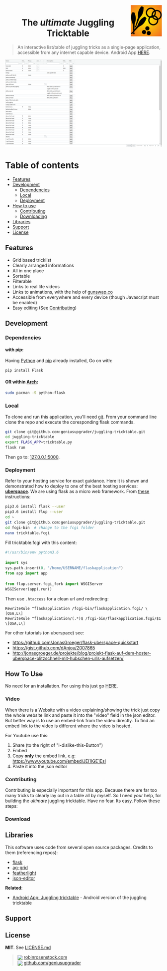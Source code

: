<a href="http://robinrosenstock.com/juggling/tricktable">
<img align="right" width="100" height="100" src="/static/logo.png">
</a>
<h1 align="center">The <i>ultimate</i> Juggling Tricktable</h1>

> An interactive list/table of juggling tricks as a single-page application, accessible from any internet capable device. Android App [HERE](http://www.fillmurray.com/100/100).



![](/static/overview.png)




# Table of contents

- [Features](#features)
- [Development](#development)
    - [Dependencies](#dependencies)
    - [Local](#local)
    - [Deployment](#deployment)
- [How to use](#how-to-use)
    - [Contributing](#contributing)
    - [Downloading](#downloading)
- [Libraries](#libraries)
- [Support](#support)
- [License](#license)





## Features

* Grid based tricklist
* Clearly arranged informations
* All in one place
* Sortable
* Filterable
* Links to real life videos
* Links to animations, with the help of [gunswap.co](http://gunswap.co)
* Accessible from everywhere and every device (though Javascript must be enabled)
* Easy editing (See [Contributing](#contributing))


## Development


### Dependencies

#### with pip:

Having [Python](https://www.python.org/) and [pip](https://pypi.org/project/pip/) already installed, Go on with:

```bash
pip install Flask

```

#### OR within [Arch](https://www.archlinux.org/):

```bash
sudo pacman -S python-flask
```

### Local


To clone and run this application, you'll need [git](https://git-scm.com). From your command line clone the repo and execute the coresponding flask commands.

```bash
git clone git@github.com:geniusupgrader/juggling-tricktable.git
cd juggling-tricktable
export FLASK_APP=tricktable.py
flask run
```

Then go to: [127.0.0.1:5000](http://127.0.0.1:5000).


### Deployment

Refer to your hosting service for exact guidance. Here it is shown and demonstrated how to deploy to one of the best hosting services: __[uberspace](https://uberspace.de/)__.
We are using flask as a micro web framework. From [these](https://blog.lucas-hild.de/flask-uberspace) instructions:


```bash
pip3.6 install flask --user
pip3.6 install flup --user
cd ~
git clone git@github.com:geniusupgrader/juggling-tricktable.git
cd fcgi-bin  # change to the fcgi folder
nano tricktable.fcgi
```
Fill tricktable.fcgi with this content:

```python
#!/usr/bin/env python3.6

import sys
sys.path.insert(0, "/home/USERNAME/flaskapplication")
from app import app

from flup.server.fcgi_fork import WSGIServer
WSGIServer(app).run()
```

Then use `.htaccess` for a clean url and redirecting:

```
RewriteRule ^flaskapplication /fcgi-bin/flaskapplication.fcgi/ \[QSA,L\]
RewriteRule ^flaskapplication/(.*)$ /fcgi-bin/flaskapplication.fcgi/$1 \[QSA,L\]
```




For other tutorials (on uberspace) see:

- https://github.com/JonasGroeger/flask-uberspace-quickstart
- https://gist.github.com/dAnjou/2007865
- http://jonasgroeger.de/projekte/blog/projekt-flask-auf-dem-hoster-uberspace-blitzschnell-mit-hubschen-urls-aufsetzen/




## How To Use

No need for an installation.
For using this just go [HERE](http://robinrosenstock.com/juggling/tricktable).



### Video

When there is a Website with a video explaining/showing the trick just copy the whole website link and paste it into the "video" field in the json editor. But better way is to use an embed-link from the video directly. To find an embed link to the video is different where the video is hosted.

For Youtube use this:

1. Share (to the right of "I-dislike-this-Button")
2. Embed
3. Copy __only__ the embed link, e.g: https://www.youtube.com/embed/JEI1IGE1EsI
4. Paste it into the json editor




### Contributing

Contributing is especially important for this app. Because there are far too many tricks to clearly lay out in a table all by myself. So I need *your* help, for building the *ultimate* juggling tricktable. Have no fear. Its easy. Follow these steps:



### Download



## Libraries

This software uses code from several open source packages. Credits to them (referencing repos):

- [flask](https://github.com/pallets/flask)
- [ag-grid](https://github.com/ag-grid/ag-grid)
- [featherlight](https://github.com/noelboss/featherlight)
-  [json-editor](https://github.com/json-editor/json-editor)



__Related__:

- [Android App: Juggling tricktable](https://github.com/amitmerchant1990/markdownify-web) - Android version of the juggling tricktable


## Support




## License

__MIT__. See [LICENSE.md](LICENSE.md)

> <img style="vertical-align: middle;" width="24" src="https://raw.githubusercontent.com/encharm/Font-Awesome-SVG-PNG/master/black/png/32/globe.png"> [robinrosenstock.com](https://robinrosenstock.com)<br>
> <img style="vertical-align: middle;" width="24" src="https://raw.githubusercontent.com/encharm/Font-Awesome-SVG-PNG/master/black/png/32/github.png"> [github.com/geniusupgrader](https://github.com/geniusupgrader)<br>
